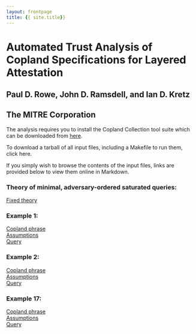 ```yaml
---
layout: frontpage
title: {{ site.title}}
---
```


# Automated Trust Analysis of Copland Specifications for Layered Attestation
## Paul D. Rowe, John D. Ramsdell, and Ian D. Kretz
## The MITRE Corporation

The analysis requires you to install the Copland Collection tool suite which can be downloaded from [here](https://ku-sldg.github.io/copland/software.html). 

To download a tarball of all input files, including a Makefile to run them, click here.

If you simply wish to browse the contents of the input files, links are provided below to view them online in Markdown.

### Theory of minimal, adversary-ordered saturated queries:
[Fixed theory](thy)

### Example 1:
[Copland phrase](bank1.md)   
[Assumptions](bank1_supps.md)   
[Query](bank1_query.md)   

### Example 2: 
[Copland phrase](bank2.md)   
[Assumptions](bank2_supps.md)   
[Query](bank2_query.md)   

### Example 17:
[Copland phrase](bank17.md)   
[Assumptions](bank17_supps.md)   
[Query](bank17_query.md)   

